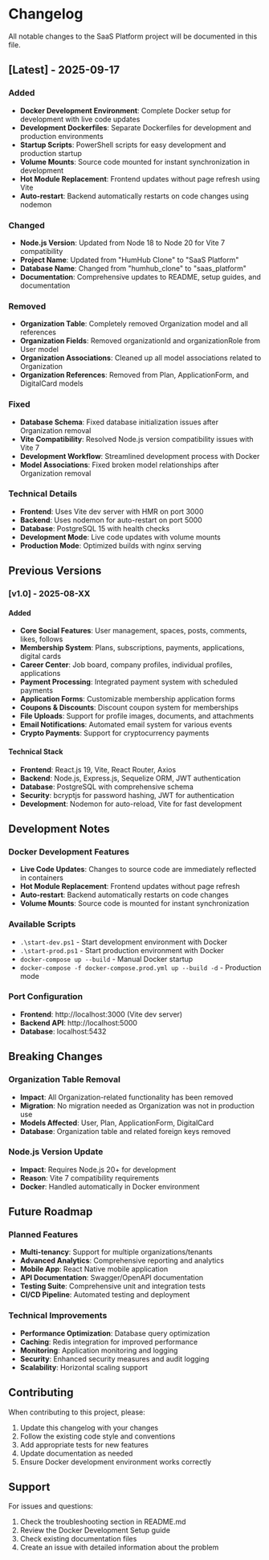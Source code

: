 # Changelog

All notable changes to the SaaS Platform project will be documented in this file.

## [Latest] - 2025-09-17

### Added
- **Docker Development Environment**: Complete Docker setup for development with live code updates
- **Development Dockerfiles**: Separate Dockerfiles for development and production environments
- **Startup Scripts**: PowerShell scripts for easy development and production startup
- **Volume Mounts**: Source code mounted for instant synchronization in development
- **Hot Module Replacement**: Frontend updates without page refresh using Vite
- **Auto-restart**: Backend automatically restarts on code changes using nodemon

### Changed
- **Node.js Version**: Updated from Node 18 to Node 20 for Vite 7 compatibility
- **Project Name**: Updated from "HumHub Clone" to "SaaS Platform"
- **Database Name**: Changed from "humhub_clone" to "saas_platform"
- **Documentation**: Comprehensive updates to README, setup guides, and documentation

### Removed
- **Organization Table**: Completely removed Organization model and all references
- **Organization Fields**: Removed organizationId and organizationRole from User model
- **Organization Associations**: Cleaned up all model associations related to Organization
- **Organization References**: Removed from Plan, ApplicationForm, and DigitalCard models

### Fixed
- **Database Schema**: Fixed database initialization issues after Organization removal
- **Vite Compatibility**: Resolved Node.js version compatibility issues with Vite 7
- **Development Workflow**: Streamlined development process with Docker
- **Model Associations**: Fixed broken model relationships after Organization removal

### Technical Details
- **Frontend**: Uses Vite dev server with HMR on port 3000
- **Backend**: Uses nodemon for auto-restart on port 5000
- **Database**: PostgreSQL 15 with health checks
- **Development Mode**: Live code updates with volume mounts
- **Production Mode**: Optimized builds with nginx serving

## Previous Versions

### [v1.0] - 2025-08-XX

#### Added
- **Core Social Features**: User management, spaces, posts, comments, likes, follows
- **Membership System**: Plans, subscriptions, payments, applications, digital cards
- **Career Center**: Job board, company profiles, individual profiles, applications
- **Payment Processing**: Integrated payment system with scheduled payments
- **Application Forms**: Customizable membership application forms
- **Coupons & Discounts**: Discount coupon system for memberships
- **File Uploads**: Support for profile images, documents, and attachments
- **Email Notifications**: Automated email system for various events
- **Crypto Payments**: Support for cryptocurrency payments

#### Technical Stack
- **Frontend**: React.js 19, Vite, React Router, Axios
- **Backend**: Node.js, Express.js, Sequelize ORM, JWT authentication
- **Database**: PostgreSQL with comprehensive schema
- **Security**: bcryptjs for password hashing, JWT for authentication
- **Development**: Nodemon for auto-reload, Vite for fast development

## Development Notes

### Docker Development Features
- **Live Code Updates**: Changes to source code are immediately reflected in containers
- **Hot Module Replacement**: Frontend updates without page refresh
- **Auto-restart**: Backend automatically restarts on code changes
- **Volume Mounts**: Source code is mounted for instant synchronization

### Available Scripts
- `.\start-dev.ps1` - Start development environment with Docker
- `.\start-prod.ps1` - Start production environment with Docker
- `docker-compose up --build` - Manual Docker startup
- `docker-compose -f docker-compose.prod.yml up --build -d` - Production mode

### Port Configuration
- **Frontend**: http://localhost:3000 (Vite dev server)
- **Backend API**: http://localhost:5000
- **Database**: localhost:5432

## Breaking Changes

### Organization Table Removal
- **Impact**: All Organization-related functionality has been removed
- **Migration**: No migration needed as Organization was not in production use
- **Models Affected**: User, Plan, ApplicationForm, DigitalCard
- **Database**: Organization table and related foreign keys removed

### Node.js Version Update
- **Impact**: Requires Node.js 20+ for development
- **Reason**: Vite 7 compatibility requirements
- **Docker**: Handled automatically in Docker environment

## Future Roadmap

### Planned Features
- **Multi-tenancy**: Support for multiple organizations/tenants
- **Advanced Analytics**: Comprehensive reporting and analytics
- **Mobile App**: React Native mobile application
- **API Documentation**: Swagger/OpenAPI documentation
- **Testing Suite**: Comprehensive unit and integration tests
- **CI/CD Pipeline**: Automated testing and deployment

### Technical Improvements
- **Performance Optimization**: Database query optimization
- **Caching**: Redis integration for improved performance
- **Monitoring**: Application monitoring and logging
- **Security**: Enhanced security measures and audit logging
- **Scalability**: Horizontal scaling support

## Contributing

When contributing to this project, please:
1. Update this changelog with your changes
2. Follow the existing code style and conventions
3. Add appropriate tests for new features
4. Update documentation as needed
5. Ensure Docker development environment works correctly

## Support

For issues and questions:
1. Check the troubleshooting section in README.md
2. Review the Docker Development Setup guide
3. Check existing documentation files
4. Create an issue with detailed information about the problem
